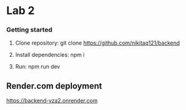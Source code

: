 # Lab 2

### Getting started

1. Clone repository: git clone https://github.com/nikitaq121/backend

2. Install dependencies: npm i

3. Run: npm run dev

## Render.com deployment

https://backend-yza2.onrender.com
